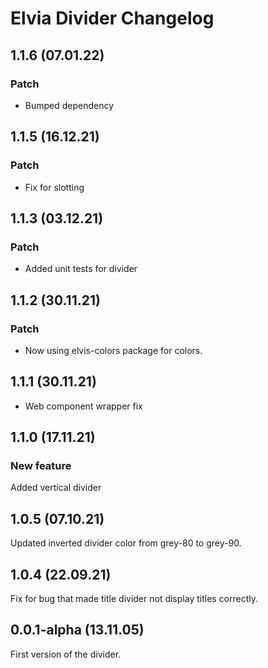 # Elvia Divider Changelog

## 1.1.6 (07.01.22)

### Patch

- Bumped dependency

## 1.1.5 (16.12.21)

### Patch

- Fix for slotting

## 1.1.3 (03.12.21)

### Patch

- Added unit tests for divider

## 1.1.2 (30.11.21)

### Patch

- Now using elvis-colors package for colors.

## 1.1.1 (30.11.21)

- Web component wrapper fix

## 1.1.0 (17.11.21)

### New feature

Added vertical divider

## 1.0.5 (07.10.21)

Updated inverted divider color from grey-80 to grey-90.

## 1.0.4 (22.09.21)

Fix for bug that made title divider not display titles correctly.

## 0.0.1-alpha (13.11.05)

First version of the divider.

